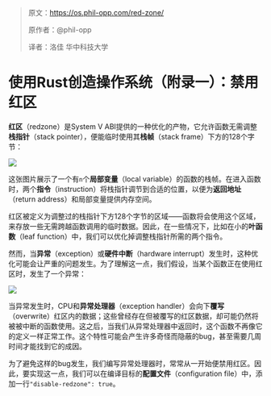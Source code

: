 >原文：https://os.phil-opp.com/red-zone/
>
>原作者：@phil-opp
>
>译者：洛佳  华中科技大学

# 使用Rust创造操作系统（附录一）：禁用红区

**红区**（redzone）是System V ABI提供的一种优化的产物，它允许函数无需调整**栈指针**（stack pointer），便能临时使用其**栈帧**（stack frame）下方的128个字节：

![](https://os.phil-opp.com/red-zone/red-zone.svg)

这张图片展示了一个有`n`个**局部变量**（local variable）的函数的栈帧。在进入函数时，两个**指令**（instruction）将栈指针调节到合适的位置，以便为**返回地址**（return address）和局部变量提供内存空间。

红区被定义为调整过的栈指针下方128个字节的区域——函数将会使用这个区域，来存放一些无需跨越函数调用的临时数据。因此，在一些情况下，比如在小的**叶函数**（leaf function）中，我们可以优化掉调整栈指针所需的两个指令。

然而，当**异常**（exception）或**硬件中断**（hardware interrupt）发生时，这种优化可能会让严重的问题发生。为了理解这一点，我们假设，当某个函数正在使用红区时，发生了一个异常：

![](https://os.phil-opp.com/red-zone/red-zone-overwrite.svg)

当异常发生时，CPU和**异常处理器**（exception handler）会向下**覆写**（overwrite）红区内的数据；这些曾经存在但被覆写的红区数据，却可能仍然将被被中断的函数使用。这之后，当我们从异常处理器中返回时，这个函数不再像它的定义一样正常工作。这个特性可能会产生许多奇怪而隐蔽的bug，甚至需要几周时间才能找到它的成因。

为了避免这样的bug发生，我们编写异常处理器时，常常从一开始便禁用红区。因此，要实现这一点，我们可以在编译目标的**配置文件**（configuration file）中，添加一行`"disable-redzone": true`。
